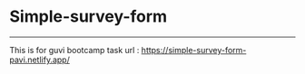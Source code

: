 # Simple-survey-form
---
This is for guvi bootcamp task
url : https://simple-survey-form-pavi.netlify.app/
